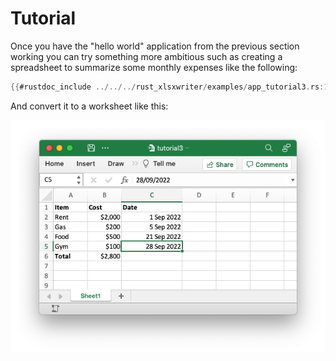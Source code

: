 # Tutorial

Once you have the "hello world" application from the previous section working
you can try something more ambitious such as creating a spreadsheet to summarize
some monthly expenses like the following:

```rust
{{#rustdoc_include ../../../rust_xlsxwriter/examples/app_tutorial3.rs:12:17}}
```

And convert it to a worksheet like this:


![Image of first tutorial 3](../images/tutorial3.png)

